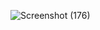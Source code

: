 

![Screenshot (176)](https://user-images.githubusercontent.com/88880988/156031557-47ebd8ea-263a-459d-ac04-24b052f47c08.png)
